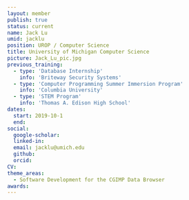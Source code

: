 ```yaml
---
layout: member
publish: true
status: current
name: Jack Lu
umid: jacklu
position: UROP / Computer Science
title: University of Michigan Computer Science 
picture: Jack_Lu_pic.jpg
previous_training: 
  - type: 'Database Internship'
    info: 'Briteway Security Systems'
  - type: 'Computer Programming Summer Immersion Program'
    info: 'Columbia University'
  - type: 'STEM Program'
    info: 'Thomas A. Edison High School'
dates:
  start: 2019-10-1
  end:
social: 
  google-scholar: 
  linked-in: 
  email: jacklu@umich.edu
  github:
  orcid:
CV: 
theme_areas:
  - Software Development for the CGIMP Data Browser
awards:
---
```


